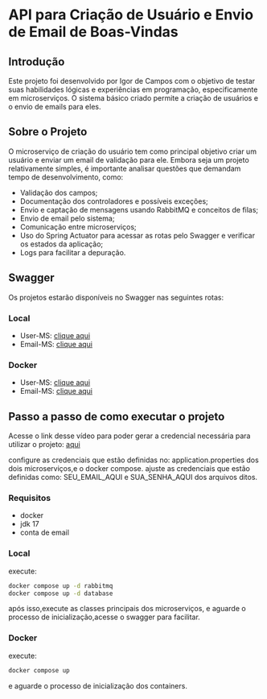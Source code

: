 # API para Criação de Usuário e Envio de Email de Boas-Vindas

## Introdução

Este projeto foi desenvolvido por Igor de Campos com o objetivo de testar suas habilidades lógicas e experiências em programação, especificamente em microserviços. O sistema básico criado permite a criação de usuários e o envio de emails para eles.

## Sobre o Projeto

O microserviço de criação do usuário tem como principal objetivo criar um usuário e enviar um email de validação para ele. Embora seja um projeto relativamente simples, é importante analisar questões que demandam tempo de desenvolvimento, como:

- Validação dos campos;
- Documentação dos controladores e possíveis exceções;
- Envio e captação de mensagens usando RabbitMQ e conceitos de filas;
- Envio de email pelo sistema;
- Comunicação entre microserviços;
- Uso do Spring Actuator para acessar as rotas pelo Swagger e verificar os estados da aplicação;
- Logs para facilitar a depuração.

## Swagger

Os projetos estarão disponíveis no Swagger nas seguintes rotas:

### Local
- User-MS: [clique aqui](http://localhost:8081/swagger-ui/index.html#/)
- Email-MS: [clique aqui](http://localhost:8082/swagger-ui/index.html#/)

### Docker
- User-MS: [clique aqui](http://localhost:81/swagger-ui/index.html#/)
- Email-MS: [clique aqui](http://localhost:82/swagger-ui/index.html#/)

## Passo a passo de como executar o projeto

Acesse o link desse vídeo para poder gerar a credencial necessária para utilizar o projeto: [aqui](https://www.youtube.com/watch?v=lSURGX0JHbA)

configure as credenciais que estão definidas no: application.properties dos dois microserviços,e o docker compose.
ajuste as credenciais que estão definidas como: SEU_EMAIL_AQUI e SUA_SENHA_AQUI dos arquivos ditos.

### Requisitos
- docker
- jdk 17
- conta de email

### Local

execute:
```bash
docker compose up -d rabbitmq
docker compose up -d database
```

após isso,execute as classes principais dos microserviços, e aguarde o processo de inicialização,acesse o swagger para facilitar.

### Docker

execute:
```bash
docker compose up
```

e aguarde o processo de inicialização dos containers.